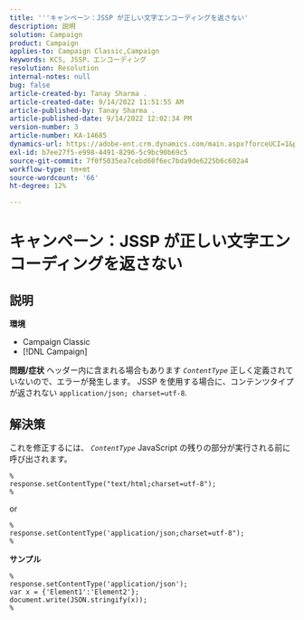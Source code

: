 ```yaml
---
title: '''キャンペーン：JSSP が正しい文字エンコーディングを返さない'
description: 説明
solution: Campaign
product: Campaign
applies-to: Campaign Classic,Campaign
keywords: KCS, JSSP，エンコーディング
resolution: Resolution
internal-notes: null
bug: false
article-created-by: Tanay Sharma .
article-created-date: 9/14/2022 11:51:55 AM
article-published-by: Tanay Sharma .
article-published-date: 9/14/2022 12:02:34 PM
version-number: 3
article-number: KA-14685
dynamics-url: https://adobe-ent.crm.dynamics.com/main.aspx?forceUCI=1&pagetype=entityrecord&etn=knowledgearticle&id=42acc49e-2334-ed11-9db1-002248086735
exl-id: b7ee27f5-e998-4491-8296-5c9bc90b69c5
source-git-commit: 7f0f5035ea7cebd60f6ec7bda9de6225b6c602a4
workflow-type: tm+mt
source-wordcount: '66'
ht-degree: 12%

---
```


# キャンペーン：JSSP が正しい文字エンコーディングを返さない

## 説明

<b>環境</b>
- Campaign Classic
- [!DNL Campaign]



<b>問題/症状</b>
ヘッダー内に含まれる場合もあります *`ContentType`* 正しく定義されていないので、エラーが発生します。 JSSP を使用する場合に、コンテンツタイプが返されない `application/json; charset=utf-8`.


## 解決策


これを修正するには、 *`ContentType`* JavaScript の残りの部分が実行される前に呼び出されます。


```
%
response.setContentType("text/html;charset=utf-8");
%
```




or




```
%
response.setContentType('application/json;charset=utf-8");
%
```


<b>サンプル</b>


```
%
response.setContentType('application/json');
var x = {'Element1':'Element2'};
document.write(JSON.stringify(x));
%
```
